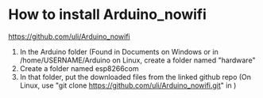 # How to install Arduino_nowifi
https://github.com/uli/Arduino_nowifi

1. In the Arduino folder (Found in Documents on Windows or in /home/USERNAME/Arduino on Linux, create a folder named "hardware"
2. Create a folder named esp8266com
3. In that folder, put the downloaded files from the linked github repo (On Linux, use "git clone https://github.com/uli/Arduino_nowifi.git" in )
